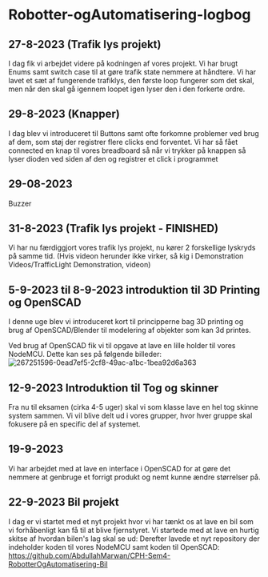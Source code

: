 # Robotter-ogAutomatisering-logbog
## 27-8-2023 (Trafik lys projekt)
I dag fik vi arbejdet videre på kodningen af vores projekt. Vi har brugt Enums samt switch case til at gøre trafik state nemmere at håndtere. Vi har lavet et sæt af fungerende trafiklys, den første loop fungerer som det skal, men når den skal gå igennem loopet igen lyser den i den forkerte ordre.

## 29-8-2023 (Knapper)
I dag blev vi introduceret til Buttons samt ofte forkomne problemer ved brug af dem, som støj der registrer flere clicks end forventet. Vi har så fået connected en knap til vores breadboard så når vi trykker på knappen så lyser dioden ved siden af den og registrer et click i programmet

## 29-08-2023
Buzzer

## 31-8-2023 (Trafik lys projekt - FINISHED)
Vi har nu færdiggjort vores trafik lys projekt, nu kører 2 forskellige lyskryds på samme tid. (Hvis videon herunder ikke virker, så kig i Demonstration Videos/TrafficLight Demonstration, videon)

## 5-9-2023 til 8-9-2023 introduktion til 3D Printing og OpenSCAD
I denne uge blev vi introduceret kort til principperne bag 3D printing og brug af OpenSCAD/Blender til modelering af objekter som kan 3d printes.

Ved brug af OpenSCAD fik vi til opgave at lave en lille holder til vores NodeMCU. Dette kan ses på følgende billeder:
![267251596-0ead7ef5-2cf8-49ac-a1bc-1bea92d6a363](https://github.com/NikolajKaspersen/Robotter-ogAutomatisering-logbog/assets/99389341/55a3eaf7-b70a-49ad-9797-17f82b06b596)

## 12-9-2023 Introduktion til Tog og skinner
Fra nu til eksamen (cirka 4-5 uger) skal vi som klasse lave en hel tog skinne system sammen. Vi vil blive delt ud i vores grupper, hvor hver gruppe skal fokusere på en specific del af systemet.

## 19-9-2023
Vi har arbejdet med at lave en interface i OpenSCAD for at gøre det nemmere at genbruge et forrigt produkt og nemt kunne ændre størrelser på.

## 22-9-2023 Bil projekt
I dag er vi startet med et nyt projekt hvor vi har tænkt os at lave en bil som vi forhåbenligt kan få til at blive fjernstyret. Vi startede med at lave en hurtig skitse af hvordan bilen's lag skal se ud:
Derefter lavede et nyt repository der indeholder koden til vores NodeMCU samt koden til OpenSCAD: https://github.com/AbdullahMarwan/CPH-Sem4-RobotterOgAutomatisering-Bil
